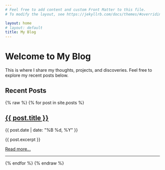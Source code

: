 ```yaml
---
# Feel free to add content and custom Front Matter to this file.
# To modify the layout, see https://jekyllrb.com/docs/themes/#overriding-theme-defaults

layout: home
# layout: default
title: My Blog
---
```


# Welcome to My Blog

This is where I share my thoughts, projects, and discoveries. Feel free to explore my recent posts below.

## Recent Posts

{% raw %}
{% for post in site.posts %}
  <div class="post-preview">
    <h2><a href="{{ post.url | relative_url }}">{{ post.title }}</a></h2>
    <p class="post-meta">{{ post.date | date: "%B %d, %Y" }}</p>
    <p>{{ post.excerpt }}</p>
    <a href="{{ post.url | relative_url }}">Read more...</a>
  </div>
  <hr>
{% endfor %}
{% endraw %}
